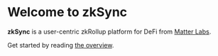 # Welcome to zkSync

**zkSync** is a user-centric zkRollup platform for DeFi from [Matter Labs](https://matter-labs.io).

Get started by reading [the overview](/faq/intro.md).
